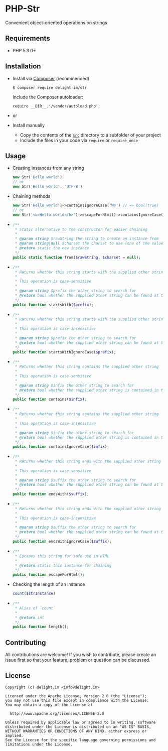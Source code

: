 # PHP-Str

Convenient object-oriented operations on strings

## Requirements

 * PHP 5.3.0+

## Installation

 * Install via [Composer](https://getcomposer.org/) (recommended)

   `$ composer require delight-im/str`

   Include the Composer autoloader:

   `require __DIR__.'/vendor/autoload.php';`

 * or

 * Install manually

   * Copy the contents of the [`src`](src) directory to a subfolder of your project
   * Include the files in your code via `require` or `require_once`

## Usage

 * Creating instances from any string

   ```php
   new Str('Hello w☺rld')
   // or
   new Str('Hello w☺rld', 'UTF-8')
   ```

 * Chaining methods

   ```php
   new Str('Hello w☺rld')->containsIgnoreCase('W☺') // => bool(true)
   // or
   new Str('<b>Hello w☺rld</b>')->escapeForHtml()->containsIgnoreCase('<b>') // => bool(false)
   ```

 * ```php
   /**
    * Static alternative to the constructor for easier chaining
    *
    * @param string $rawString the string to create an instance from
    * @param string|null $charset the charset to use (one of the values listed by `mb_list_encodings`) or `null`
    * @return static the new instance
    */
   public static function from($rawString, $charset = null);
   ```

 * ```php
   /**
    * Returns whether this string starts with the supplied other string
    *
    * This operation is case-sensitive
    *
    * @param string $prefix the other string to search for
    * @return bool whether the supplied other string can be found at the beginning of this string
    */
   public function startsWith($prefix);
   ```

 * ```php
   /**
    * Returns whether this string starts with the supplied other string
    *
    * This operation is case-insensitive
    *
    * @param string $prefix the other string to search for
    * @return bool whether the supplied other string can be found at the beginning of this string
    */
   public function startsWithIgnoreCase($prefix);
   ```

 * ```php
   /**
    * Returns whether this string contains the supplied other string
    *
    * This operation is case-sensitive
    *
    * @param string $infix the other string to search for
    * @return bool whether the supplied other string is contained in this string
    */
   public function contains($infix);
   ```

 * ```php
   /**
    * Returns whether this string contains the supplied other string
    *
    * This operation is case-insensitive
    *
    * @param string $infix the other string to search for
    * @return bool whether the supplied other string is contained in this string
    */
   public function containsIgnoreCase($infix);
   ```

 * ```php
   /**
    * Returns whether this string ends with the supplied other string
    *
    * This operation is case-sensitive
    *
    * @param string $suffix the other string to search for
    * @return bool whether the supplied other string can be found at the end of this string
    */
   public function endsWith($suffix);
   ```

 * ```php
   /**
    * Returns whether this string ends with the supplied other string
    *
    * This operation is case-insensitive
    *
    * @param string $suffix the other string to search for
    * @return bool whether the supplied other string can be found at the end of this string
    */
   public function endsWithIgnoreCase($suffix);
   ```

 * ```php
   /**
    * Escapes this string for safe use in HTML
    *
    * @return static this instance for chaining
    */
   public function escapeForHtml();
   ```

 * Checking the length of an instance

   ```php
   count($strInstance)
   ```

 * ```php
   /**
    * Alias of `count`
    *
    * @return int
    */
   public function length();
   ```

## Contributing

All contributions are welcome! If you wish to contribute, please create an issue first so that your feature, problem or question can be discussed.

## License

```
Copyright (c) delight.im <info@delight.im>

Licensed under the Apache License, Version 2.0 (the "License");
you may not use this file except in compliance with the License.
You may obtain a copy of the License at

  http://www.apache.org/licenses/LICENSE-2.0

Unless required by applicable law or agreed to in writing, software
distributed under the License is distributed on an "AS IS" BASIS,
WITHOUT WARRANTIES OR CONDITIONS OF ANY KIND, either express or implied.
See the License for the specific language governing permissions and
limitations under the License.
```
